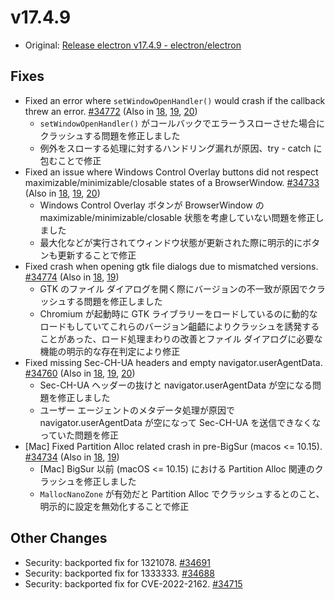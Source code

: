 # v17.4.9

- Original: [Release electron v17.4.9 - electron/electron](https://github.com/electron/electron/releases/tag/v17.4.9)

## Fixes

- Fixed an error where `setWindowOpenHandler()` would crash if the callback threw an error. [#34772](https://github.com/electron/electron/pull/34772) (Also in [18](https://github.com/electron/electron/pull/34627), [19](https://github.com/electron/electron/pull/34546), [20](https://github.com/electron/electron/pull/34547))
  - `setWindowOpenHandler()` がコールバックでエラーうスローさせた場合にクラッシュする問題を修正しました
  - 例外をスローする処理に対するハンドリング漏れが原因、try - catch に包むことで修正
- Fixed an issue where Windows Control Overlay buttons did not respect maximizable/minimizable/closable states of a BrowserWindow. [#34733](https://github.com/electron/electron/pull/34733) (Also in [18](https://github.com/electron/electron/pull/34720), [19](https://github.com/electron/electron/pull/34722), [20](https://github.com/electron/electron/pull/34721))
  - Windows Control Overlay ボタンが BrowserWindow の maximizable/minimizable/closable 状態を考慮していない問題を修正しました
  - 最大化などが実行されてウィンドウ状態が更新された際に明示的にボタンも更新することで修正
- Fixed crash when opening gtk file dialogs due to mismatched versions. [#34774](https://github.com/electron/electron/pull/34774) (Also in [18](https://github.com/electron/electron/pull/33812), [19](https://github.com/electron/electron/pull/33813))
  - GTK のファイル ダイアログを開く際にバージョンの不一致が原因でクラッシュする問題を修正しました
  - Chromium が起動時に GTK ライブラリーをロードしているのに動的なロードもしていてこれらのバージョン齟齬によりクラッシュを誘発することがあった、ロード処理まわりの改善とファイル ダイアログに必要な機能の明示的な存在判定により修正
- Fixed missing Sec-CH-UA headers and empty navigator.userAgentData. [#34760](https://github.com/electron/electron/pull/34760) (Also in [18](https://github.com/electron/electron/pull/34758), [19](https://github.com/electron/electron/pull/34757), [20](https://github.com/electron/electron/pull/34524))
  - Sec-CH-UA ヘッダーの抜けと navigator.userAgentData が空になる問題を修正しました
  - ユーザー エージェントのメタデータ処理が原因で navigator.userAgentData が空になって Sec-CH-UA を送信できなくなっていた問題を修正
- [Mac] Fixed Partition Alloc related crash in pre-BigSur (macos <= 10.15). [#34734](https://github.com/electron/electron/pull/34734) (Also in [18](https://github.com/electron/electron/pull/33965), [19](https://github.com/electron/electron/pull/33966))
  - [Mac] BigSur 以前 (macOS <= 10.15) における Partition Alloc 関連のクラッシュを修正しました
  - `MallocNanoZone` が有効だと Partition Alloc でクラッシュするとのこと、明示的に設定を無効化することで修正

## Other Changes

- Security: backported fix for 1321078. [#34691](https://github.com/electron/electron/pull/34691)
- Security: backported fix for 1333333. [#34688](https://github.com/electron/electron/pull/34688)
- Security: backported fix for CVE-2022-2162. [#34715](https://github.com/electron/electron/pull/34715)
